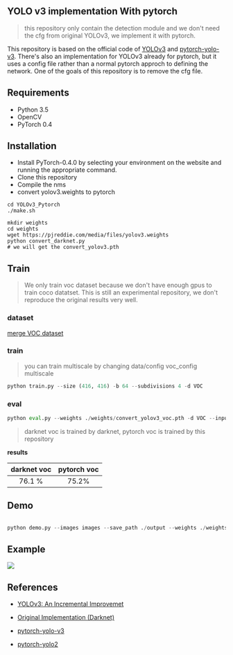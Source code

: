 ## YOLO v3 implementation With pytorch 
> this repository only contain the detection module and we don't need the cfg from original YOLOv3, we implement it with pytorch.

This repository is based on the official code of [YOLOv3](https://github.com/pjreddie/darknet) and [pytorch-yolo-v3](https://github.com/ayooshkathuria/pytorch-yolo-v3). There's also an implementation for YOLOv3 already for pytorch, but it uses a config file rather than a normal pytorch approch to defining the network. One of the goals of this repository is to remove the cfg file.

## Requirements

* Python 3.5
* OpenCV
* PyTorch 0.4

## Installation

* Install PyTorch-0.4.0 by selecting your environment on the website and running the appropriate command.
* Clone this repository
* Compile the nms
* convert yolov3.weights to pytorch

```shell
cd YOLOv3_Pytorch
./make.sh

mkdir weights
cd weights
wget https://pjreddie.com/media/files/yolov3.weights
python convert_darknet.py 
# we will get the convert_yolov3.pth
```

## Train
> We only train voc dataset because we don't have enough gpus to train coco datatset. This is still an experimental repository, we don't reproduce the original results very well.

### dataset
[merge VOC dataset](https://github.com/yqyao/DRFNet#voc-dataset)

### train
> you can train multiscale by changing data/config voc_config multiscale

```python
python train.py --size (416, 416) -b 64 --subdivisions 4 -d VOC

```

### eval

```python
python eval.py --weights ./weights/convert_yolov3_voc.pth -d VOC --input_wh (416, 416)
```
> darknet voc is trained by darknet, pytorch voc is trained by this repository

**results**

| darknet voc | pytorch voc |
|:-:          |:-:          |
| 76.1 %      |      75.2%  |

## Demo

```python

python demo.py --images images --save_path ./output --weights ./weights/convert_yolov3.pth -d COCO

```

## Example
![](https://github.com/yqyao/YOLOv3_Pytorch.git/output/output_person.jpg)


## References
- [YOLOv3: An Incremental Improvemet](https://pjreddie.com/media/files/papers/YOLOv3.pdf)

- [Original Implementation (Darknet)](https://github.com/pjreddie/darknet)

- [pytorch-yolo-v3](https://github.com/ayooshkathuria/pytorch-yolo-v3)

- [pytorch-yolo2](https://github.com/marvis/pytorch-yolo2)